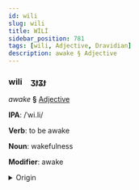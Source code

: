 ```yaml
---
id: wili
slug: wili
title: WİLİ
sidebar_position: 781
tags: [wili, Adjective, Dravidian]
description: awake § Adjective
---
```


### wili&emsp;<span kind="abugida">ʒɟʓɟ</span>

*awake* **§** [Adjective](../../tags/Adjective)

**IPA**: /ˈwi.li/

**Verb**: to be awake

**Noun**: wakefulness

**Modifier**: awake

<details>
    <summary>Origin</summary>
    Tamil விழி viḻi /ʋiɻi/<br/>
    <em>Dravidian Language Family</em>
</details>